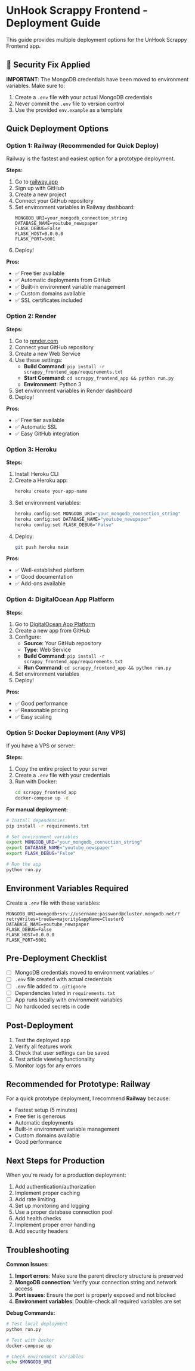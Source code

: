 # UnHook Scrappy Frontend - Deployment Guide

This guide provides multiple deployment options for the UnHook Scrappy Frontend app.

## 🚨 Security Fix Applied

**IMPORTANT**: The MongoDB credentials have been moved to environment variables. Make sure to:

1. Create a `.env` file with your actual MongoDB credentials
2. Never commit the `.env` file to version control
3. Use the provided `env.example` as a template

## Quick Deployment Options

### Option 1: Railway (Recommended for Quick Deploy)

Railway is the fastest and easiest option for a prototype deployment.

**Steps:**
1. Go to [railway.app](https://railway.app)
2. Sign up with GitHub
3. Create a new project
4. Connect your GitHub repository
5. Set environment variables in Railway dashboard:
   ```
   MONGODB_URI=your_mongodb_connection_string
   DATABASE_NAME=youtube_newspaper
   FLASK_DEBUG=False
   FLASK_HOST=0.0.0.0
   FLASK_PORT=5001
   ```
6. Deploy!

**Pros:**
- ✅ Free tier available
- ✅ Automatic deployments from GitHub
- ✅ Built-in environment variable management
- ✅ Custom domains available
- ✅ SSL certificates included

### Option 2: Render

**Steps:**
1. Go to [render.com](https://render.com)
2. Connect your GitHub repository
3. Create a new Web Service
4. Use these settings:
   - **Build Command**: `pip install -r scrappy_frontend_app/requirements.txt`
   - **Start Command**: `cd scrappy_frontend_app && python run.py`
   - **Environment**: Python 3
5. Set environment variables in Render dashboard
6. Deploy!

**Pros:**
- ✅ Free tier available
- ✅ Automatic SSL
- ✅ Easy GitHub integration

### Option 3: Heroku

**Steps:**
1. Install Heroku CLI
2. Create a Heroku app:
   ```bash
   heroku create your-app-name
   ```
3. Set environment variables:
   ```bash
   heroku config:set MONGODB_URI="your_mongodb_connection_string"
   heroku config:set DATABASE_NAME="youtube_newspaper"
   heroku config:set FLASK_DEBUG="False"
   ```
4. Deploy:
   ```bash
   git push heroku main
   ```

**Pros:**
- ✅ Well-established platform
- ✅ Good documentation
- ✅ Add-ons available

### Option 4: DigitalOcean App Platform

**Steps:**
1. Go to [DigitalOcean App Platform](https://cloud.digitalocean.com/apps)
2. Create a new app from GitHub
3. Configure:
   - **Source**: Your GitHub repository
   - **Type**: Web Service
   - **Build Command**: `pip install -r scrappy_frontend_app/requirements.txt`
   - **Run Command**: `cd scrappy_frontend_app && python run.py`
4. Set environment variables
5. Deploy!

**Pros:**
- ✅ Good performance
- ✅ Reasonable pricing
- ✅ Easy scaling

### Option 5: Docker Deployment (Any VPS)

If you have a VPS or server:

**Steps:**
1. Copy the entire project to your server
2. Create a `.env` file with your credentials
3. Run with Docker:
   ```bash
   cd scrappy_frontend_app
   docker-compose up -d
   ```

**For manual deployment:**
```bash
# Install dependencies
pip install -r requirements.txt

# Set environment variables
export MONGODB_URI="your_mongodb_connection_string"
export DATABASE_NAME="youtube_newspaper"
export FLASK_DEBUG="False"

# Run the app
python run.py
```

## Environment Variables Required

Create a `.env` file with these variables:

```env
MONGODB_URI=mongodb+srv://username:password@cluster.mongodb.net/?retryWrites=true&w=majority&appName=Cluster0
DATABASE_NAME=youtube_newspaper
FLASK_DEBUG=False
FLASK_HOST=0.0.0.0
FLASK_PORT=5001
```

## Pre-Deployment Checklist

- [ ] MongoDB credentials moved to environment variables ✅
- [ ] `.env` file created with actual credentials
- [ ] `.env` file added to `.gitignore`
- [ ] Dependencies listed in `requirements.txt`
- [ ] App runs locally with environment variables
- [ ] No hardcoded secrets in code

## Post-Deployment

1. Test the deployed app
2. Verify all features work
3. Check that user settings can be saved
4. Test article viewing functionality
5. Monitor logs for any errors

## Recommended for Prototype: Railway

For a quick prototype deployment, I recommend **Railway** because:
- Fastest setup (5 minutes)
- Free tier is generous
- Automatic deployments
- Built-in environment variable management
- Custom domains available
- Good performance

## Next Steps for Production

When you're ready for a production deployment:
1. Add authentication/authorization
2. Implement proper caching
3. Add rate limiting
4. Set up monitoring and logging
5. Use a proper database connection pool
6. Add health checks
7. Implement proper error handling
8. Add security headers

## Troubleshooting

**Common Issues:**
1. **Import errors**: Make sure the parent directory structure is preserved
2. **MongoDB connection**: Verify your connection string and network access
3. **Port issues**: Ensure the port is properly exposed and not blocked
4. **Environment variables**: Double-check all required variables are set

**Debug Commands:**
```bash
# Test local deployment
python run.py

# Test with Docker
docker-compose up

# Check environment variables
echo $MONGODB_URI
```
